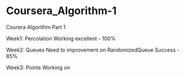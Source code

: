# Coursera_Algorithm-1
Courera Algorithm Part 1

Week1: Percolation
Working excellent - 100%

Week2: Queues
Need to improvement on RandomizedQueue
Success - 85%

Week3: Points
Working on
